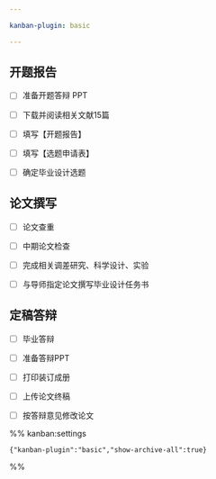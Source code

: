 ```yaml
---

kanban-plugin: basic

---
```


## 开题报告

- [ ] 准备开题答辩 PPT
- [ ] 下载并阅读相关文献15篇
- [ ] 填写【开题报告】
- [ ] 填写【选题申请表】
- [ ] 确定毕业设计选题


## 论文撰写

- [ ] 论文查重
- [ ] 中期论文检查
- [ ] 完成相关调差研究、科学设计、实验
- [ ] 与导师指定论文撰写毕业设计任务书


## 定稿答辩

- [ ] 毕业答辩
- [ ] 准备答辩PPT
- [ ] 打印装订成册
- [ ] 上传论文终稿
- [ ] 按答辩意见修改论文




%% kanban:settings
```
{"kanban-plugin":"basic","show-archive-all":true}
```
%%